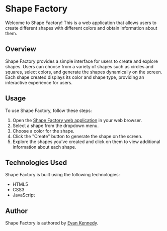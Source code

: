 # Shape Factory

Welcome to Shape Factory! This is a web application that allows users to create different shapes with different colors and obtain information about them.

## Overview

Shape Factory provides a simple interface for users to create and explore shapes. Users can choose from a variety of shapes such as circles and squares, select colors, and generate the shapes dynamically on the screen. Each shape created displays its color and shape type, providing an interactive experience for users.

## Usage

To use Shape Factory, follow these steps:

1. Open the [Shape Factory web application](https://evanckennedy.github.io/shape-factory/) in your web browser.
2. Select a shape from the dropdown menu.
3. Choose a color for the shape.
4. Click the "Create" button to generate the shape on the screen.
5. Explore the shapes you've created and click on them to view additional information about each shape.

## Technologies Used

Shape Factory is built using the following technologies:

- HTML5
- CSS3
- JavaScript

## Author

Shape Factory is authored by [Evan Kennedy](https://github.com/evanckennedy).
